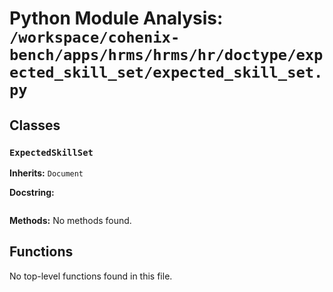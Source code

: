 # Python Module Analysis: `/workspace/cohenix-bench/apps/hrms/hrms/hr/doctype/expected_skill_set/expected_skill_set.py`

## Classes

### `ExpectedSkillSet`
**Inherits:** `Document`


**Docstring:**
```

```

**Methods:**
No methods found.




## Functions

No top-level functions found in this file.
